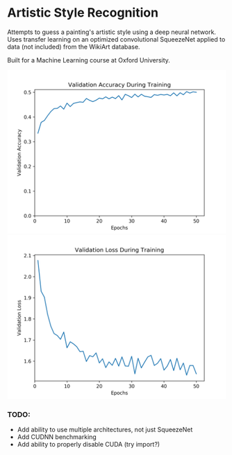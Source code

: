 # Artistic Style Recognition
Attempts to guess a painting's artistic style using a deep neural network.
Uses transfer learning on an optimized convolutional SqueezeNet applied to data (not included) from the WikiArt database.

Built for a Machine Learning course at Oxford University.

![Accuracy vs. Epoch](accuracy.png)
![Loss vs. Epoch](loss.png)


### TODO:
- Add ability to use multiple architectures, not just SqueezeNet
- Add CUDNN benchmarking
- Add ability to properly disable CUDA (try import?)
